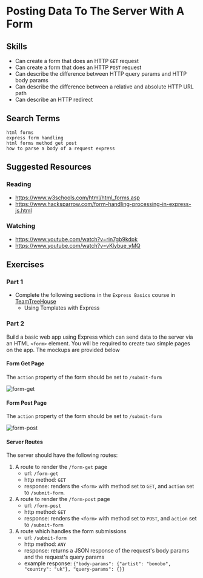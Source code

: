 # Posting Data To The Server With A Form


## Skills

- Can create a form that does an HTTP `GET` request
- Can create a form that does an HTTP `POST` request
- Can describe the difference between HTTP query params and HTTP body params
- Can describe the difference between a relative and absolute HTTP URL path
- Can describe an HTTP redirect

## Search Terms

```
html forms
express form handling
html forms method get post
how to parse a body of a request express
```

## Suggested Resources

### Reading

- https://www.w3schools.com/html/html_forms.asp
- https://www.hacksparrow.com/form-handling-processing-in-express-js.html

### Watching

- https://www.youtube.com/watch?v=rin7gb9kdpk
- https://www.youtube.com/watch?v=vKlybue_yMQ


## Exercises

### Part 1

- Complete the following sections in the `Express Basics` course in [TeamTreeHouse](https://teamtreehouse.com/library/express-basics)
  - Using Templates with Express

### Part 2

Build a basic web app using Express which can send data to the server via an HTML `<form>` element. You will be required to create two simple pages on the app. The mockups are provided below

#### Form Get Page

The `action` property of the form should be set to `/submit-form`

![form-get](./data/form-get.png)

#### Form Post Page

The `action` property of the form should be set to `/submit-form`

![form-post](./data/form-post.png)


#### Server Routes

The server should have the following routes:
1. A route to render the `/form-get` page
    - url: `/form-get`
    - http method: `GET`
    - response: renders the `<form>` with method set to `GET`, and `action` set to `/submit-form`.
1. A route to render the `/form-post` page
    - url: `/form-post`
    - http method: `GET`
    - response: renders the `<form>` with method set to `POST`,  and `action` set to `/submit-form`
1. A route which handles the form submissions
    - url: `/submit-form`
    - http method: `ANY`
    - response: returns a JSON response of the request's body params and the request's query params
    - example response: `{"body-params": {"artist": "bonobo", "country": "uk"}, "query-params": {}}`


